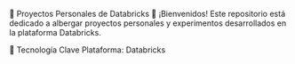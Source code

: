 📂 Proyectos Personales de Databricks
🌟 ¡Bienvenidos!
Este repositorio está dedicado a albergar proyectos personales y experimentos desarrollados en la plataforma Databricks.


🚀 Tecnología Clave
Plataforma: Databricks

